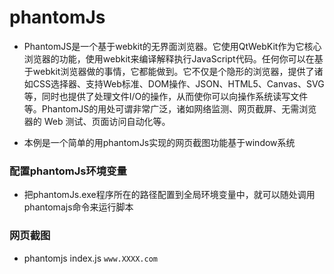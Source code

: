 # phantomJs

* PhantomJS是一个基于webkit的无界面浏览器。它使用QtWebKit作为它核心浏览器的功能，使用webkit来编译解释执行JavaScript代码。任何你可以在基于webkit浏览器做的事情，它都能做到。它不仅是个隐形的浏览器，提供了诸如CSS选择器、支持Web标准、DOM操作、JSON、HTML5、Canvas、SVG等，同时也提供了处理文件I/O的操作，从而使你可以向操作系统读写文件等。PhantomJS的用处可谓非常广泛，诸如网络监测、网页截屏、无需浏览器的 Web 测试、页面访问自动化等。

* 本例是一个简单的用phantomJs实现的网页截图功能基于window系统

### 配置phantomJs环境变量

* 把phantomJs.exe程序所在的路径配置到全局环境变量中，就可以随处调用phantomajs命令来运行脚本


### 网页截图

* phantomjs index.js `www.XXXX.com`
